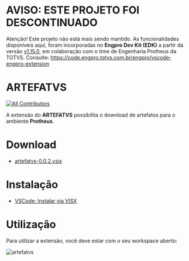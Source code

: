# AVISO: ESTE PROJETO FOI DESCONTINUADO
Atenção! Este projeto não está mais sendo mantido. As funcionalidades disponíveis aqui, foram incorporadas no **Engpro Dev Kit (EDK)** a partir da versão [v1.15.0](https://code.engpro.totvs.com.br/engpro/vscode-engpro-extension/releases/tag/v1.15.0), em colaboração com o time de Engenharia Protheus da TOTVS. Consulte: https://code.engpro.totvs.com.br/engpro/vscode-engpro-extension

# ARTEFATVS
<!-- prettier-ignore-start -->
<!-- markdownlint-disable -->
<!-- ALL-CONTRIBUTORS-BADGE:START - Do not remove or modify this section -->
[![All Contributors](https://img.shields.io/badge/all_contributors-1-orange.svg)](#contributors-)
<!-- ALL-CONTRIBUTORS-BADGE:END -->
<!-- markdownlint-enabled -->
<!-- prettier-ignore-end -->

A extensão do **ARTEFATVS** possibilita o download de artefatos para o ambiente **Protheus**.

# Download
- [artefatvs-0.0.2.vsix](https://github.com/melkzsiqueira/artefatvs/releases/download/v0.0.2/artefatvs-0.0.2.vsix)

# Instalação
- [VSCode: Instalar via VISX](https://github.com/melkzsiqueira/artefatvs/wiki/Instala%C3%A7%C3%A3o)

# Utilização
Para utilizar a extensão, você deve estar com o seu workspace aberto:

![artefatvs](https://github.com/melkzsiqueira/artefatvs/assets/18331586/cc00d0d1-d212-42e3-a6c6-281d5dd8ab44)

<!-- markdownlint-restore -->
<!-- prettier-ignore-end -->

<!-- ALL-CONTRIBUTORS-LIST:END -->
